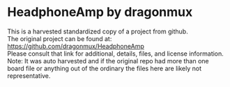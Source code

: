 
# HeadphoneAmp by dragonmux  
This is a harvested standardized copy of a project from github.  
The original project can be found at:  
https://github.com/dragonmux/HeadphoneAmp  
Please consult that link for additional, details, files, and license information.  
Note: It was auto harvested and if the original repo had more than one board file or anything out of the ordinary the files here are likely not representative.  
    